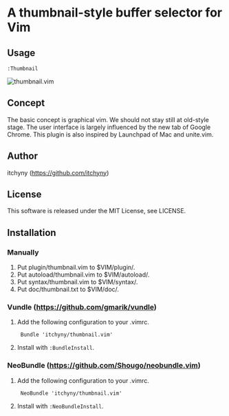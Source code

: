 # A thumbnail-style buffer selector for Vim
## Usage

    :Thumbnail

![thumbnail.vim](https://raw.githubusercontent.com/wiki/itchyny/thumbnail.vim/image/image.png)

## Concept
The basic concept is graphical vim.
We should not stay still at old-style stage.
The user interface is largely influenced by the new tab of Google Chrome.
This plugin is also inspired by Launchpad of Mac and unite.vim.

## Author
itchyny (https://github.com/itchyny)

## License
This software is released under the MIT License, see LICENSE.

## Installation
### Manually
1. Put plugin/thumbnail.vim to $VIM/plugin/.
2. Put autoload/thumbnail.vim to $VIM/autoload/.
3. Put syntax/thumbnail.vim to $VIM/syntax/.
4. Put doc/thumbnail.txt to $VIM/doc/.

### Vundle (https://github.com/gmarik/vundle)
1. Add the following configuration to your .vimrc.

        Bundle 'itchyny/thumbnail.vim'

2. Install with `:BundleInstall`.

### NeoBundle (https://github.com/Shougo/neobundle.vim)
1. Add the following configuration to your .vimrc.

        NeoBundle 'itchyny/thumbnail.vim'

2. Install with `:NeoBundleInstall`.

